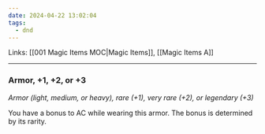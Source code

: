 ```yaml
---
date: 2024-04-22 13:02:04
tags:
  - dnd
---
```

Links: [[001 Magic Items MOC|Magic Items]], [[Magic Items A]]

---
### Armor, +1, +2, or +3

*Armor (light, medium, or heavy), rare (+1), very rare (+2), or legendary (+3)*

You have a bonus to AC while wearing this armor. The bonus is determined by its rarity.